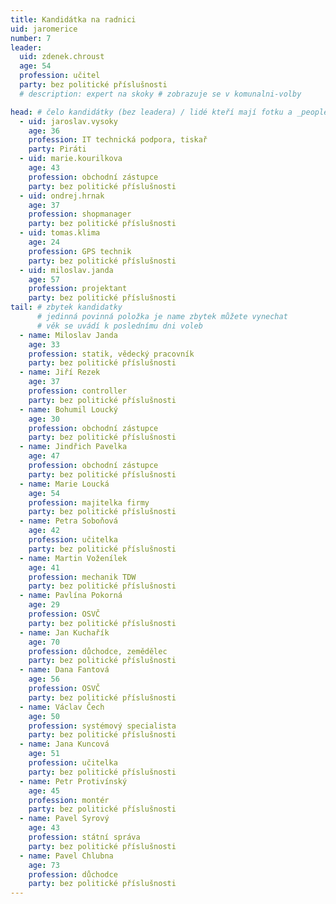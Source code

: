 ```yaml
---
title: Kandidátka na radnici
uid: jaromerice
number: 7
leader:
  uid: zdenek.chroust
  age: 54
  profession: učitel
  party: bez politické příslušnosti
  # description: expert na skoky # zobrazuje se v komunalni-volby

head: # čelo kandidátky (bez leadera) / lidé kteří mají fotku a _people/jmeno.md
  - uid: jaroslav.vysoky
    age: 36
    profession: IT technická podpora, tiskař
    party: Piráti
  - uid: marie.kourilkova
    age: 43
    profession: obchodní zástupce
    party: bez politické příslušnosti
  - uid: ondrej.hrnak
    age: 37
    profession: shopmanager
    party: bez politické příslušnosti
  - uid: tomas.klima
    age: 24
    profession: GPS technik
    party: bez politické příslušnosti
  - uid: miloslav.janda
    age: 57
    profession: projektant
    party: bez politické příslušnosti
tail: # zbytek kandidatky
      # jedinná povinná položka je name zbytek můžete vynechat
      # věk se uvádí k poslednímu dni voleb
  - name: Miloslav Janda
    age: 33
    profession: statik, vědecký pracovník
    party: bez politické příslušnosti
  - name: Jiří Rezek
    age: 37
    profession: controller
    party: bez politické příslušnosti
  - name: Bohumil Loucký
    age: 30
    profession: obchodní zástupce
    party: bez politické příslušnosti
  - name: Jindřich Pavelka
    age: 47
    profession: obchodní zástupce
    party: bez politické příslušnosti
  - name: Marie Loucká
    age: 54
    profession: majitelka firmy
    party: bez politické příslušnosti
  - name: Petra Soboňová
    age: 42
    profession: učitelka
    party: bez politické příslušnosti
  - name: Martin Voženílek
    age: 41
    profession: mechanik TDW
    party: bez politické příslušnosti 
  - name: Pavlína Pokorná
    age: 29
    profession: OSVČ
    party: bez politické příslušnosti
  - name: Jan Kuchařík
    age: 70
    profession: důchodce, zemědělec
    party: bez politické příslušnosti
  - name: Dana Fantová
    age: 56
    profession: OSVČ
    party: bez politické příslušnosti 
  - name: Václav Čech
    age: 50
    profession: systémový specialista
    party: bez politické příslušnosti
  - name: Jana Kuncová
    age: 51
    profession: učitelka
    party: bez politické příslušnosti
  - name: Petr Protivínský
    age: 45
    profession: montér
    party: bez politické příslušnosti
  - name: Pavel Syrový
    age: 43
    profession: státní správa
    party: bez politické příslušnosti
  - name: Pavel Chlubna
    age: 73
    profession: důchodce
    party: bez politické příslušnosti
---
```

